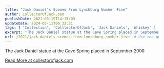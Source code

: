 ```yaml
---
title: "Jack Daniel’s Scenes From Lynchburg Number Five"
author: CollectorOfJack.com
publishDate: 2021-03-19T14:15:03
updateDate: 2024-03-11T06:33:31
tags: [ 'Collection', 'ColllectorOfJack', 'Jack Daniels', 'Whiskey' ]
excerpt: "The Jack Daniel statue at the Cave Spring placed in September 2000 "
url: /2021/jack-daniels-scenes-from-lynchburg-number-five  # Use the generated URL with year
---
```

<p>The Jack Daniel statue at the Cave Spring placed in September 2000</p>  <a href="https://collectorofjack.com/ScenesFromLynchburgFive">Read More at collectorofjack.com</a>
